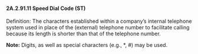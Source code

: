 #### 2A.2.91.11 Speed Dial Code (ST)

Definition: The characters established within a company’s internal telephone system used in place of the (external) telephone number to facilitate calling because its length is shorter than that of the telephone number.

**Note:** Digits, as well as special characters (e.g., *, #) may be used.
